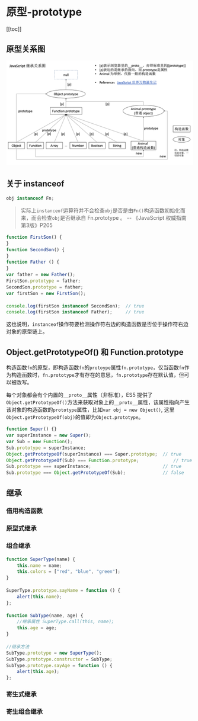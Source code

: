# 原型-prototype

[[toc]]

## 原型关系图

![JavaScript 原型关系图](./images/javascript-prototype-relaitionships.png)

## 关于 instanceof

```js
obj instanceof Fn;
```

> 实际上`instanceof`运算符并不会检查`obj`是否是由`Fn()`构造函数初始化而来，而会检查`obj`是否继承自 Fn.prototype 。
-- 《JavaScript 权威指南 第3版》P205

```js
function FirstSon() {
}
function SecondSon() {
}
function Father () {
}
var father = new Father();
FirstSon.prototype = father;
SecondSon.prototype = father;
var firstSon = new FirstSon();

console.log(firstSon instanceof SecondSon);  // true
console.log(firstSon instanceof Father);     // true
```

这也说明，`instanceof`操作符要检测操作符右边的构造函数是否位于操作符右边对象的原型链上。

## Object.getPrototypeOf() 和 Function.prototype

构造函数`fn`的原型，即构造函数`fn`的`protoype`属性`fn.prototype`，仅当函数`fn`作为构造函数时，`fn.prototype`才有存在的意思，`fn.prototype`存在默认值，但可以被改写。

每个对象都会有个内置的`__proto__`属性（非标准），ES5 提供了`Object.getPrototypeOf()`方法来获取对象上的`__proto__`属性，该属性指向产生该对象的构造函数的`prototype`属性，比如`var obj = new Object()`, 这里`Object.getPrototypeOf(obj)`的值即为`Object.prototype`。

```js
function Super() {}
var superInstance = new Super();
var Sub = new Function();
Sub.prototype = superInstance;
Object.getPrototypeOf(superInstance) === Super.prototype;  // true
Object.getPrototypeOf(Sub) === Function.prototype;             // true
Sub.prototype === superInstance;                           // true
Sub.prototype === Object.getPrototypeOf(Sub);              // false
```

## 继承

### 借用构造函数

### 原型式继承

### 组合继承

```js
function SuperType(name) {
    this.name = name;
    this.colors = ["red", "blue", "green"];
}

SuperType.prototype.sayName = function () {
    alert(this.name);
};

function SubType(name, age) {
    //继承属性 SuperType.call(this, name);
    this.age = age;
}

//继承方法
SubType.prototype = new SuperType();
SubType.prototype.constructor = SubType;
SubType.prototype.sayAge = function () {
    alert(this.age);
};
```

### 寄生式继承

### 寄生组合继承
